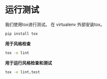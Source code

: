 # 运行测试
我们使用tox进行测试。 在 virtualenv 外部安装tox。
```bash
pip install tox
```

**用于风格检查**
```bash
tox -e lint
```


**用于运行风格检查和测试**
```bash
tox -e lint,test
```